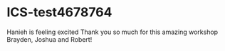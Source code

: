 
# ICS-test4678764
Hanieh is feeling excited
Thank you so much for this amazing workshop Brayden, Joshua and Robert!